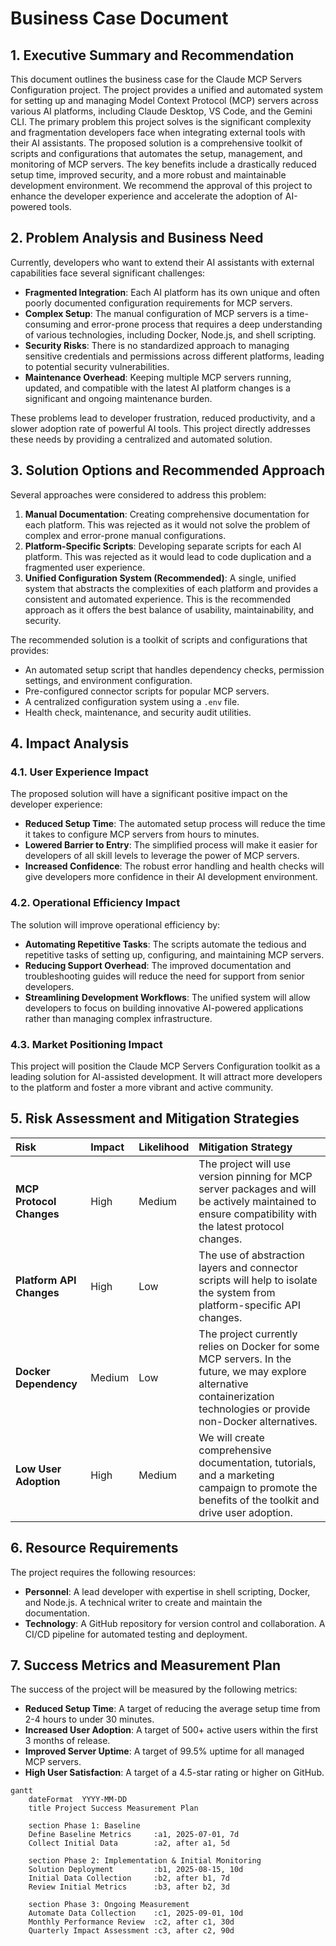 # Business Case Document

## 1. Executive Summary and Recommendation

This document outlines the business case for the Claude MCP Servers Configuration project. The project provides a unified and automated system for setting up and managing Model Context Protocol (MCP) servers across various AI platforms, including Claude Desktop, VS Code, and the Gemini CLI. The primary problem this project solves is the significant complexity and fragmentation developers face when integrating external tools with their AI assistants. The proposed solution is a comprehensive toolkit of scripts and configurations that automates the setup, management, and monitoring of MCP servers. The key benefits include a drastically reduced setup time, improved security, and a more robust and maintainable development environment. We recommend the approval of this project to enhance the developer experience and accelerate the adoption of AI-powered tools.

## 2. Problem Analysis and Business Need

Currently, developers who want to extend their AI assistants with external capabilities face several significant challenges:

*   **Fragmented Integration**: Each AI platform has its own unique and often poorly documented configuration requirements for MCP servers.
*   **Complex Setup**: The manual configuration of MCP servers is a time-consuming and error-prone process that requires a deep understanding of various technologies, including Docker, Node.js, and shell scripting.
*   **Security Risks**: There is no standardized approach to managing sensitive credentials and permissions across different platforms, leading to potential security vulnerabilities.
*   **Maintenance Overhead**: Keeping multiple MCP servers running, updated, and compatible with the latest AI platform changes is a significant and ongoing maintenance burden.

These problems lead to developer frustration, reduced productivity, and a slower adoption rate of powerful AI tools. This project directly addresses these needs by providing a centralized and automated solution.

## 3. Solution Options and Recommended Approach

Several approaches were considered to address this problem:

1.  **Manual Documentation**: Creating comprehensive documentation for each platform. This was rejected as it would not solve the problem of complex and error-prone manual configurations.
2.  **Platform-Specific Scripts**: Developing separate scripts for each AI platform. This was rejected as it would lead to code duplication and a fragmented user experience.
3.  **Unified Configuration System (Recommended)**: A single, unified system that abstracts the complexities of each platform and provides a consistent and automated experience. This is the recommended approach as it offers the best balance of usability, maintainability, and security.

The recommended solution is a toolkit of scripts and configurations that provides:

*   An automated setup script that handles dependency checks, permission settings, and environment configuration.
*   Pre-configured connector scripts for popular MCP servers.
*   A centralized configuration system using a `.env` file.
*   Health check, maintenance, and security audit utilities.

## 4. Impact Analysis

### 4.1. User Experience Impact

The proposed solution will have a significant positive impact on the developer experience:

*   **Reduced Setup Time**: The automated setup process will reduce the time it takes to configure MCP servers from hours to minutes.
*   **Lowered Barrier to Entry**: The simplified process will make it easier for developers of all skill levels to leverage the power of MCP servers.
*   **Increased Confidence**: The robust error handling and health checks will give developers more confidence in their AI development environment.

### 4.2. Operational Efficiency Impact

The solution will improve operational efficiency by:

*   **Automating Repetitive Tasks**: The scripts automate the tedious and repetitive tasks of setting up, configuring, and maintaining MCP servers.
*   **Reducing Support Overhead**: The improved documentation and troubleshooting guides will reduce the need for support from senior developers.
*   **Streamlining Development Workflows**: The unified system will allow developers to focus on building innovative AI-powered applications rather than managing complex infrastructure.

### 4.3. Market Positioning Impact

This project will position the Claude MCP Servers Configuration toolkit as a leading solution for AI-assisted development. It will attract more developers to the platform and foster a more vibrant and active community.

## 5. Risk Assessment and Mitigation Strategies

| Risk | Impact | Likelihood | Mitigation Strategy |
| :--- | :--- | :--- | :--- |
| **MCP Protocol Changes** | High | Medium | The project will use version pinning for MCP server packages and will be actively maintained to ensure compatibility with the latest protocol changes. |
| **Platform API Changes** | High | Low | The use of abstraction layers and connector scripts will help to isolate the system from platform-specific API changes. |
| **Docker Dependency** | Medium | Low | The project currently relies on Docker for some MCP servers. In the future, we may explore alternative containerization technologies or provide non-Docker alternatives. |
| **Low User Adoption** | High | Medium | We will create comprehensive documentation, tutorials, and a marketing campaign to promote the benefits of the toolkit and drive user adoption. |

## 6. Resource Requirements

The project requires the following resources:

*   **Personnel**: A lead developer with expertise in shell scripting, Docker, and Node.js. A technical writer to create and maintain the documentation.
*   **Technology**: A GitHub repository for version control and collaboration. A CI/CD pipeline for automated testing and deployment.

## 7. Success Metrics and Measurement Plan

The success of the project will be measured by the following metrics:

*   **Reduced Setup Time**: A target of reducing the average setup time from 2-4 hours to under 30 minutes.
*   **Increased User Adoption**: A target of 500+ active users within the first 3 months of release.
*   **Improved Server Uptime**: A target of 99.5% uptime for all managed MCP servers.
*   **High User Satisfaction**: A target of a 4.5-star rating or higher on GitHub.

```mermaid
gantt
    dateFormat  YYYY-MM-DD
    title Project Success Measurement Plan

    section Phase 1: Baseline
    Define Baseline Metrics     :a1, 2025-07-01, 7d
    Collect Initial Data        :a2, after a1, 5d

    section Phase 2: Implementation & Initial Monitoring
    Solution Deployment         :b1, 2025-08-15, 10d
    Initial Data Collection     :b2, after b1, 7d
    Review Initial Metrics      :b3, after b2, 3d

    section Phase 3: Ongoing Measurement
    Automate Data Collection    :c1, 2025-09-01, 10d
    Monthly Performance Review  :c2, after c1, 30d
    Quarterly Impact Assessment :c3, after c2, 90d
```
